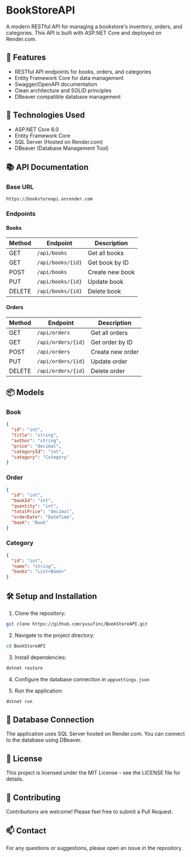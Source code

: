 # BookStoreAPI

A modern RESTful API for managing a bookstore's inventory, orders, and categories. This API is built with ASP.NET Core and deployed on Render.com.

## 🚀 Features

- RESTful API endpoints for books, orders, and categories
- Entity Framework Core for data management
- Swagger/OpenAPI documentation
- Clean architecture and SOLID principles
- DBeaver compatible database management

## 🔧 Technologies Used

- ASP.NET Core 8.0
- Entity Framework Core
- SQL Server (Hosted on Render.com)
- DBeaver (Database Management Tool)

## 📚 API Documentation

### Base URL

```
https://bookstoreapi.onrender.com
```

### Endpoints

#### Books

| Method | Endpoint          | Description     |
| ------ | ----------------- | --------------- |
| GET    | `/api/books`      | Get all books   |
| GET    | `/api/books/{id}` | Get book by ID  |
| POST   | `/api/books`      | Create new book |
| PUT    | `/api/books/{id}` | Update book     |
| DELETE | `/api/books/{id}` | Delete book     |

#### Orders

| Method | Endpoint           | Description      |
| ------ | ------------------ | ---------------- |
| GET    | `/api/orders`      | Get all orders   |
| GET    | `/api/orders/{id}` | Get order by ID  |
| POST   | `/api/orders`      | Create new order |
| PUT    | `/api/orders/{id}` | Update order     |
| DELETE | `/api/orders/{id}` | Delete order     |

## 📦 Models

### Book

```json
{
  "id": "int",
  "title": "string",
  "author": "string",
  "price": "decimal",
  "categoryId": "int",
  "category": "Category"
}
```

### Order

```json
{
  "id": "int",
  "bookId": "int",
  "quantity": "int",
  "totalPrice": "decimal",
  "orderDate": "DateTime",
  "book": "Book"
}
```

### Category

```json
{
  "id": "int",
  "name": "string",
  "books": "List<Book>"
}
```

## 🛠️ Setup and Installation

1. Clone the repository:

```bash
git clone https://github.com/yusufinc/BookStoreAPI.git
```

2. Navigate to the project directory:

```bash
cd BookStoreAPI
```

3. Install dependencies:

```bash
dotnet restore
```

4. Configure the database connection in `appsettings.json`

5. Run the application:

```bash
dotnet run
```

## 🔗 Database Connection

The application uses SQL Server hosted on Render.com. You can connect to the database using DBeaver.

## 📝 License

This project is licensed under the MIT License - see the LICENSE file for details.

## 🤝 Contributing

Contributions are welcome! Please feel free to submit a Pull Request.

## 📫 Contact

For any questions or suggestions, please open an issue in the repository.
